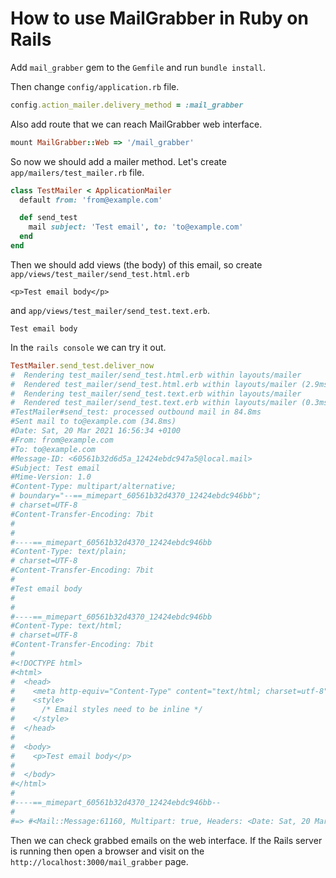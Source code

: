 # How to use MailGrabber in Ruby on Rails

Add `mail_grabber` gem to the `Gemfile` and run `bundle install`.

Then change `config/application.rb` file.

```ruby
config.action_mailer.delivery_method = :mail_grabber
```

Also add route that we can reach MailGrabber web interface.

```ruby
mount MailGrabber::Web => '/mail_grabber'
```

So now we should add a mailer method. Let's create `app/mailers/test_mailer.rb` file.

```ruby
class TestMailer < ApplicationMailer
  default from: 'from@example.com'

  def send_test
    mail subject: 'Test email', to: 'to@example.com'
  end
end
```

Then we should add views (the body) of this email, so create `app/views/test_mailer/send_test.html.erb`

```erb
<p>Test email body</p>
```

and `app/views/test_mailer/send_test.text.erb`.

```erb
Test email body
```

In the `rails console` we can try it out.

```ruby
TestMailer.send_test.deliver_now
#  Rendering test_mailer/send_test.html.erb within layouts/mailer
#  Rendered test_mailer/send_test.html.erb within layouts/mailer (2.9ms)
#  Rendering test_mailer/send_test.text.erb within layouts/mailer
#  Rendered test_mailer/send_test.text.erb within layouts/mailer (0.3ms)
#TestMailer#send_test: processed outbound mail in 84.8ms
#Sent mail to to@example.com (34.8ms)
#Date: Sat, 20 Mar 2021 16:56:34 +0100
#From: from@example.com
#To: to@example.com
#Message-ID: <60561b32d6d5a_12424ebdc947a5@local.mail>
#Subject: Test email
#Mime-Version: 1.0
#Content-Type: multipart/alternative;
# boundary="--==_mimepart_60561b32d4370_12424ebdc946bb";
# charset=UTF-8
#Content-Transfer-Encoding: 7bit
#
#
#----==_mimepart_60561b32d4370_12424ebdc946bb
#Content-Type: text/plain;
# charset=UTF-8
#Content-Transfer-Encoding: 7bit
#
#Test email body
#
#
#----==_mimepart_60561b32d4370_12424ebdc946bb
#Content-Type: text/html;
# charset=UTF-8
#Content-Transfer-Encoding: 7bit
#
#<!DOCTYPE html>
#<html>
#  <head>
#    <meta http-equiv="Content-Type" content="text/html; charset=utf-8" />
#    <style>
#      /* Email styles need to be inline */
#    </style>
#  </head>
#
#  <body>
#    <p>Test email body</p>
#
#  </body>
#</html>
#
#----==_mimepart_60561b32d4370_12424ebdc946bb--
#
#=> #<Mail::Message:61160, Multipart: true, Headers: <Date: Sat, 20 Mar 2021 16:56:34 +0100>, <From: from@example.com>, <To: to@example.com>, <Message-ID: <60561b32d6d5a_12424ebdc947a5@local.mail>>, <Subject: Test email>, <Mime-Version: 1.0>, <Content-Type: multipart/alternative; boundary="--==_mimepart_60561b32d4370_12424ebdc946bb"; charset=UTF-8>, <Content-Transfer-Encoding: 7bit>>
```

Then we can check grabbed emails on the web interface. If the Rails server is running then open a browser and visit on the `http://localhost:3000/mail_grabber` page.
